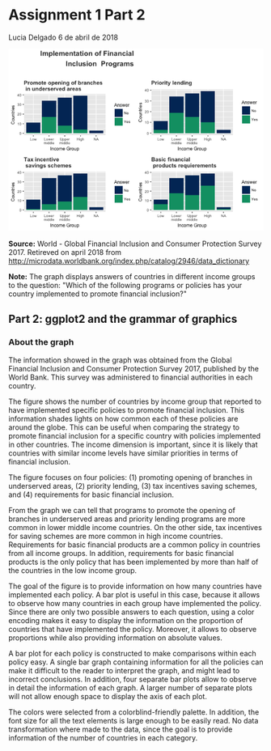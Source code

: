 Assignment 1 Part 2
================
Lucia Delgado
6 de abril de 2018

![](unnamed-chunk-8-1.png)

**Source:** World - Global Financial Inclusion and Consumer Protection Survey 2017. Retireved on april 2018 from <http://microdata.worldbank.org/index.php/catalog/2946/data_dictionary>

**Note:** The graph displays answers of countries in different income groups to the question: "Which of the following programs or policies has your country implemented to promote financial inclusion?"

Part 2: ggplot2 and the grammar of graphics
-------------------------------------------

### About the graph

The information showed in the graph was obtained from the Global Financial Inclusion and Consumer Protection Survey 2017, published by the World Bank. This survey was administered to financial authorities in each country.

The figure shows the number of countries by income group that reported to have implemented specific policies to promote financial inclusion. This information shades lights on how common each of these policies are around the globe. This can be useful when comparing the strategy to promote financial inclusion for a specific country with policies implemented in other countries. The income dimension is important, since it is likely that countries with similar income levels have similar priorities in terms of financial inclusion.

The figure focuses on four policies: (1) promoting opening of branches in underserved areas, (2) priority lending, (3) tax incentives saving schemes, and (4) requirements for basic financial inclusion.

From the graph we can tell that programs to promote the opening of branches in underserved areas and priority lending programs are more common in lower middle income countries. On the other side, tax incentives for saving schemes are more common in high income countries. Requirements for basic financial products are a common policy in countries from all income groups. In addition, requirements for basic financial products is the only policy that has been implemented by more than half of the countries in the low income group.

The goal of the figure is to provide information on how many countries have implemented each policy. A bar plot is useful in this case, because it allows to observe how many countries in each group have implemented the policy. Since there are only two possible answers to each question, using a color encoding makes it easy to display the information on the proportion of countries that have implemented the policy. Moreover, it allows to observe proportions while also providing information on absolute values.

A bar plot for each policy is constructed to make comparisons within each policy easy. A single bar graph containing information for all the policies can make it difficult to the reader to interpret the graph, and might lead to incorrect conclusions. In addition, four separate bar plots allow to observe in detail the information of each graph. A larger number of separate plots will not allow enough space to display the axis of each plot.

The colors were selected from a colorblind-friendly palette. In addition, the font size for all the text elements is large enough to be easily read. No data transformation where made to the data, since the goal is to provide information of the number of countries in each category.
